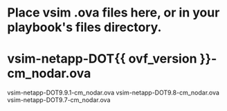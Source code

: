 # Place vsim .ova files here, or in your playbook's files directory.
# vsim-netapp-DOT{{ ovf_version }}-cm_nodar.ova

vsim-netapp-DOT9.9.1-cm_nodar.ova
vsim-netapp-DOT9.8-cm_nodar.ova
vsim-netapp-DOT9.7-cm_nodar.ova

